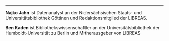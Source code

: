 ---
**Najko Jahn** ist Datenanalyst an der Nidersächsischen Staats- und Universitätsbibliothek Göttinen und Redaktionsmitglied der LIBREAS.

**Ben Kaden** ist Bibliothekswissenschaftler an der Universitätsbibliothek der Humboldt-Universität zu Berlin und Mitherausgeber von LIBREAS